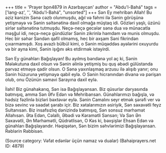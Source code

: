 +++
title = 'Prayer bpn4879 in Azərbaycan'
author = "Abdu'l-Bahá"
tags = ['lang-az', '', "Abdu'l-Bahá", "unsorted"]
+++
Sən Ey mehriban Allah! Bu əziz kənizin Sənə cəzb olunmuşdu, ağıl və fəhmi ilə Sənin görüşünə yetişməyə və Sənin səltənətinə daxil olmağa müştaq idi. Gözləri yaşlı, üzünü sirlər səltənətinə tutmuşdu. Neçə-neçə gecələr sənə dua və münacatla məşğul idi, neçə-neçə gündüzlər Sənin zikrinlə həmdəm və munis olmuşdu. Hec bir səhər Səndən qafil olmamış, hec bir axşam Səni fikrindən çıxarmamışdı. Xoş avazlı bülbül kimi, o Sənin müqəddəs ayələrini oxuyurdu və bir ayna kimi, Sənin işığını əks etdirmək istəyirdi.

Sən Ey günahları Bağışlayan! Bu ayılmış bəndənə yol aç ki, Sənin Mələkutuna daxil olsun və Sənin əlinlə yetişmiş bu quş əbədi gülüstanda pərvaz etməyə qadir olsun. O Sənə yaxınlaşmaq arzusu ilə alışıb yanır; onu Sənin hüzuruna yetişməyə qabil eylə. O Sənin hicranından divanə və pərişan olub, onu Özünün səmavi Sarayına daxil eylə.

İlahi! Biz günahakarıq, Sən isə Bağışlayansan. Biz qüsurlar dəryasında batmışıq, amma Sən Əfv Edən və Mehribansan. Günahlarımızı bağışla, və hədsiz fəzlinlə bizləri bəxtəvər eylə. Sənin Camalını seyr etmək şərəfi ver və bizə sevinc və səadət şərabı içir. Biz xətalarımızın əsiriyik, Sən səxavətli feyz Sultanısan. Biz insafsızlıq dənizində batmışıq, Sən sonsuz mərhəmət Allahısan. Əta Edən, Cəlallı, Əbədi və Kəramətli Sənsən; Və Sən Ən Səxavətli, Ən Mərhəmətli, Qüdrətlisən, O Kəs ki, bəxşişlər Ehsan Edən və günahları Bağışlayandır. Həqiqətən, Sən bizim səhvlərimizi Bağışlayansan. Rəblərin Rəbbisən.

(Source category: Vəfat edənlər üçün namaz və dualar)
(Bahaiprayers.net ID: 4879)

